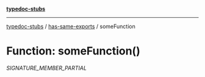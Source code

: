 [**typedoc-stubs**](../../index.md)

***

[typedoc-stubs](../../modules.md) / [has-same-exports](../index.md) / someFunction

# Function: someFunction()

_SIGNATURE_MEMBER_PARTIAL_
